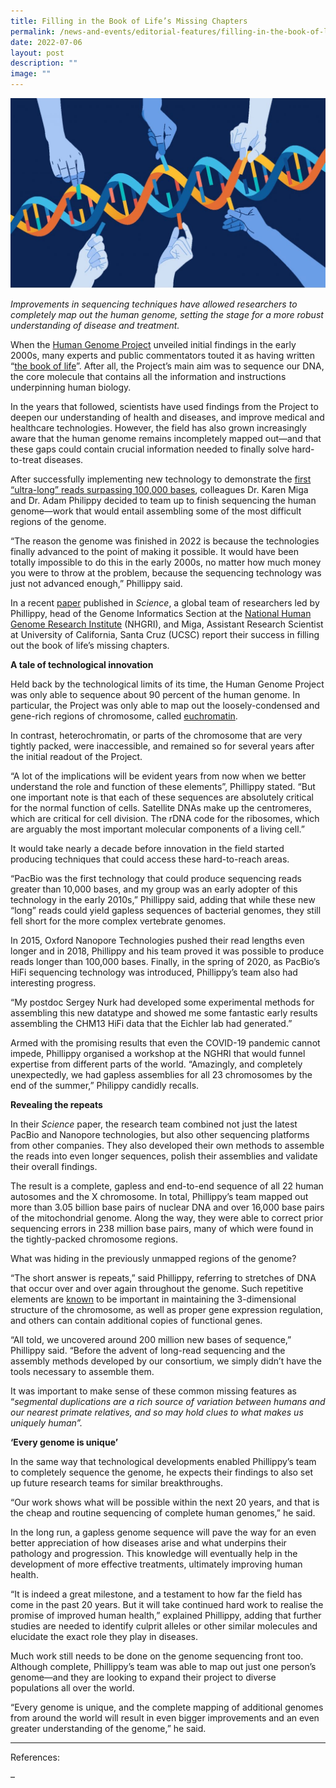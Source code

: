 ```yaml
---
title: Filling in the Book of Life’s Missing Chapters
permalink: /news-and-events/editorial-features/filling-in-the-book-of-lifes-missing-chapters/
date: 2022-07-06
layout: post
description: ""
image: ""
---
```

![](/images/Resources/Editorial%20Features/2022/book-of-life-1024x617.jpg)

_Improvements in sequencing techniques have allowed researchers to completely map out the human genome, setting the stage for a more robust understanding of disease and treatment._

When the [Human Genome Project](https://www.genome.gov/about-genomics/educational-resources/fact-sheets/human-genome-project#:~:text=The%20Human%20Genome%20Project%20was,90%25%20of%20the%20human%20genome.) unveiled initial findings in the early 2000s, many experts and public commentators touted it as having written “[the book of life](https://journals.sagepub.com/doi/10.1177/136345930200600403)”. After all, the Project’s main aim was to sequence our DNA, the core molecule that contains all the information and instructions underpinning human biology.

In the years that followed, scientists have used findings from the Project to deepen our understanding of health and diseases, and improve medical and healthcare technologies. However, the field has also grown increasingly aware that the human genome remains incompletely mapped out—and that these gaps could contain crucial information needed to finally solve hard-to-treat diseases.

After successfully implementing new technology to demonstrate the [first “ultra-long” reads surpassing 100,000 bases](https://www.nature.com/articles/nbt.4060), colleagues Dr. Karen Miga and Dr. Adam Philippy decided to team up to finish sequencing the human genome—work that would entail assembling some of the most difficult regions of the genome.

“The reason the genome was finished in 2022 is because the technologies finally advanced to the point of making it possible. It would have been totally impossible to do this in the early 2000s, no matter how much money you were to throw at the problem, because the sequencing technology was just not advanced enough,” Phillippy said.

In a recent [paper](https://www.science.org/doi/10.1126/science.abj6987) published in _Science_, a global team of researchers led by Phillippy, head of the Genome Informatics Section at the [National Human Genome Research Institute](https://www.genome.gov/) (NHGRI), and Miga, Assistant Research Scientist at University of California, Santa Cruz (UCSC) report their success in filling out the book of life’s missing chapters.

**A tale of technological innovation**

Held back by the technological limits of its time, the Human Genome Project was only able to sequence about 90 percent of the human genome. In particular, the Project was only able to map out the loosely-condensed and gene-rich regions of chromosome, called [euchromatin](https://www.nature.com/articles/nature03001).

In contrast, heterochromatin, or parts of the chromosome that are very tightly packed, were inaccessible, and remained so for several years after the initial readout of the Project.

“A lot of the implications will be evident years from now when we better understand the role and function of these elements”, Phillippy stated. “But one important note is that each of these sequences are absolutely critical for the normal function of cells. Satellite DNAs make up the centromeres, which are critical for cell division. The rDNA code for the ribosomes, which are arguably the most important molecular components of a living cell.”

It would take nearly a decade before innovation in the field started producing techniques that could access these hard-to-reach areas.

“PacBio was the first technology that could produce sequencing reads greater than 10,000 bases, and my group was an early adopter of this technology in the early 2010s,” Phillippy said, adding that while these new “long” reads could yield gapless sequences of bacterial genomes, they still fell short for the more complex vertebrate genomes.

In 2015, Oxford Nanopore Technologies pushed their read lengths even longer and in 2018, Phillippy and his team proved it was possible to produce reads longer than 100,000 bases. Finally, in the spring of 2020, as PacBio’s HiFi sequencing technology was introduced, Phillippy’s team also had interesting progress.

“My postdoc Sergey Nurk had developed some experimental methods for assembling this new datatype and showed me some fantastic early results assembling the CHM13 HiFi data that the Eichler lab had generated.”

Armed with the promising results that even the COVID-19 pandemic cannot impede, Phillippy organised a workshop at the NGHRI that would funnel expertise from different parts of the world. “Amazingly, and completely unexpectedly, we had gapless assemblies for all 23 chromosomes by the end of the summer,” Philippy candidly recalls.

**Revealing the repeats**

In their _Science_ paper, the research team combined not just the latest PacBio and Nanopore technologies, but also other sequencing platforms from other companies. They also developed their own methods to assemble the reads into even longer sequences, polish their assemblies and validate their overall findings.

The result is a complete, gapless and end-to-end sequence of all 22 human autosomes and the X chromosome. In total, Phillippy’s team mapped out more than 3.05 billion base pairs of nuclear DNA and over 16,000 base pairs of the mitochondrial genome. Along the way, they were able to correct prior sequencing errors in 238 million base pairs, many of which were found in the tightly-packed chromosome regions.

What was hiding in the previously unmapped regions of the genome?

“The short answer is repeats,” said Phillippy, referring to stretches of DNA that occur over and over again throughout the genome. Such repetitive elements are [known](https://pubmed.ncbi.nlm.nih.gov/15921050/) to be important in maintaining the 3-dimensional structure of the chromosome, as well as proper gene expression regulation, and others can contain additional copies of functional genes.

“All told, we uncovered around 200 million new bases of sequence,” Phillippy said. “Before the advent of long-read sequencing and the assembly methods developed by our consortium, we simply didn’t have the tools necessary to assemble them.

It was important to make sense of these common missing features as “_segmental duplications are a rich source of variation between humans and our nearest primate relatives, and so may hold clues to what makes us uniquely human”._

**‘Every genome is unique’**

In the same way that technological developments enabled Phillippy’s team to completely sequence the genome, he expects their findings to also set up future research teams for similar breakthroughs.

“Our work shows what will be possible within the next 20 years, and that is the cheap and routine sequencing of complete human genomes,” he said.

In the long run, a gapless genome sequence will pave the way for an even better appreciation of how diseases arise and what underpins their pathology and progression. This knowledge will eventually help in the development of more effective treatments, ultimately improving human health.

“It is indeed a great milestone, and a testament to how far the field has come in the past 20 years. But it will take continued hard work to realise the promise of improved human health,” explained Phillippy, adding that further studies are needed to identify culprit alleles or other similar molecules and elucidate the exact role they play in diseases.

Much work still needs to be done on the genome sequencing front too. Although complete, Phillippy’s team was able to map out just one person’s genome—and they are looking to expand their project to diverse populations all over the world.

“Every genome is unique, and the complete mapping of additional genomes from around the world will result in even bigger improvements and an even greater understanding of the genome,” he said.

* * *

References:

–